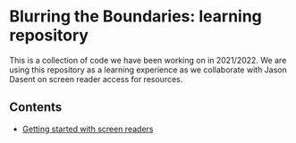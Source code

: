 # Blurring the Boundaries: learning repository
This is a collection of code we have been working on in 2021/2022. We are using this repository as a learning experience as we collaborate with Jason Dasent on screen reader access for resources.

## Contents
- [Getting started with screen readers](https://blurringtheboundaries.github.io/learning/GitHub-ScreenReader-Instructions.html)
